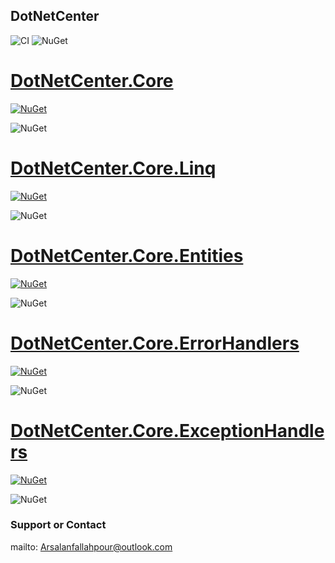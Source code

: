 ## DotNetCenter
![CI](https://github.com/arsalanfallahpour/DotNetCenter/workflows/CI/badge.svg)
![NuGet](https://img.shields.io/tokei/lines/github/arsalanfallahpour/DotNetCenter?color=darkgreen&label=total%20lines%20of%20source%20code)

# <a href="https://github.com/arsalanfallahpour/DotNetCenter/tree/main/src/Core">DotNetCenter.Core</a>
[![NuGet](https://img.shields.io/nuget/v/dotnetcenter.core?color=%2300BBFF&label=nuget%20DotnetCenter.Core&logoColor=%23FFF&style=for-the-badge)](https://www.nuget.org/packages/DotNetCenter.Core/)

![NuGet](https://img.shields.io/nuget/dt/DotNetCenter.Core?label=nuge%20package%20download)

# <a href="https://github.com/arsalanfallahpour/DotNetCenter/tree/main/src/Core/Linq">DotNetCenter.Core.Linq</a>
[![NuGet](https://img.shields.io/nuget/v/dotnetcenter.core.linq?color=%2300BBFF&label=nuget%20DotnetCenter.Core.Linq&logoColor=%23FFF&style=for-the-badge)](https://www.nuget.org/packages/DotNetCenter.Core.Linq/)

![NuGet](https://img.shields.io/nuget/dt/DotNetCenter.Core.Linq?label=nuge%20package%20download)

# <a href="https://github.com/arsalanfallahpour/DotNetCenter/tree/main/src/Core/Entities">DotNetCenter.Core.Entities</a>
[![NuGet](https://img.shields.io/nuget/v/dotnetcenter.core.entities?color=%2300BBFF&label=nuget%20DotnetCenter.Core.Entities&logoColor=%23FFF&style=for-the-badge)](https://www.nuget.org/packages/DotNetCenter.Core.Entities/)

![NuGet](https://img.shields.io/nuget/dt/DotNetCenter.Core.Entities?label=nuge%20package%20download)


# <a href="https://github.com/arsalanfallahpour/DotNetCenter/tree/main/src/Core/ErrorHandlers">DotNetCenter.Core.ErrorHandlers</a>
[![NuGet](https://img.shields.io/nuget/v/dotnetcenter.core.errorhandlers?color=%2300BBFF&label=nuget%20DotnetCenter.Core.ErrorHandlers&logoColor=%23FFF&style=for-the-badge)](https://www.nuget.org/packages/DotNetCenter.Core.ErrorHandlers/)

![NuGet](https://img.shields.io/nuget/dt/DotNetCenter.Core.ErrorHandlers?label=nuge%20package%20download)

# <a href="https://github.com/arsalanfallahpour/DotNetCenter/tree/main/src/Core/ExceptionHandlers">DotNetCenter.Core.ExceptionHandlers</a>
[![NuGet](https://img.shields.io/nuget/v/dotnetcenter.core.exceptionhandlers?color=%2300BBFF&label=nuget%20DotnetCenter.Core.ExceptionHandlers&logoColor=%23FFF&style=for-the-badge)](https://www.nuget.org/packages/DotNetCenter.Core.ErrorHandlers/)

![NuGet](https://img.shields.io/nuget/dt/DotNetCenter.Core.ExceptionHandlers?label=nuge%20package%20download)



### Support or Contact
mailto: Arsalanfallahpour@outlook.com

